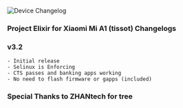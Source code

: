 ![Device Changelog](https://i.imgur.com/C0Wcdr5.png)

### Project Elixir for Xiaomi Mi A1 (tissot) Changelogs

### v3.2
```
- Initial release
- Selinux is Enforcing
- CTS passes and banking apps working
- No need to flash firmware or gapps (included)
```

### Special Thanks to ZHANtech for tree 
